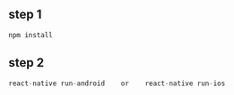 ## step 1



```js
npm install
```



## step 2

```js 
react-native run-android    or    react-native run-ios


```

